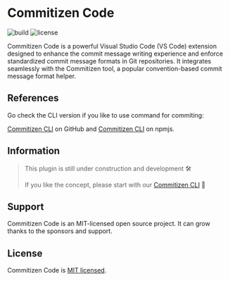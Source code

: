 # Commitizen Code

![build](https://github.com/iamando/commitizen-code-extension/workflows/build/badge.svg)
![license](https://img.shields.io/github/license/iamando/commitizen-code-extension?color=success)

Commitizen Code is a powerful Visual Studio Code (VS Code) extension designed to enhance the commit message writing experience and enforce standardized commit message formats in Git repositories. It integrates seamlessly with the Commitizen tool, a popular convention-based commit message format helper.

## References

Go check the CLI version if you like to use command for commiting:

[Commitizen CLI](https://github.com/iamando/commitizen-cli) on GitHub and [Commitizen CLI](https://www.npmjs.com/package/commitizen-cli) on npmjs.

## Information

> This plugin is still under construction and development 🛠️
>
> If you like the concept, please start with our [Commitizen CLI](https://github.com/iamando/commitizen-cli) 🚀

## Support

Commitizen Code is an MIT-licensed open source project. It can grow thanks to the sponsors and support.

## License

Commitizen Code is [MIT licensed](LICENSE).
